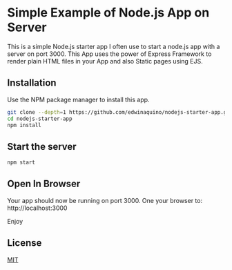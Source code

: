 # Simple Example of Node.js App on Server

This is a simple Node.js starter app I often use to start a node.js app with a server on port 3000. This App uses the power of Express Framework to render plain HTML files in your App and also Static pages using EJS.

## Installation

Use the NPM package manager to install this app.
```bash
git clone --depth=1 https://github.com/edwinaquino/nodejs-starter-app.git
cd nodejs-starter-app
npm install
```

## Start the server

```bash
npm start
```

## Open In Browser
Your app should now be running on port 3000. One your browser to: http://localhost:3000

Enjoy

## License
[MIT](https://choosealicense.com/licenses/mit/)